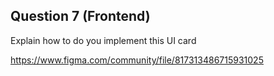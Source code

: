 ## Question 7 (Frontend)
Explain how to do you implement this UI card

https://www.figma.com/community/file/817313486715931025